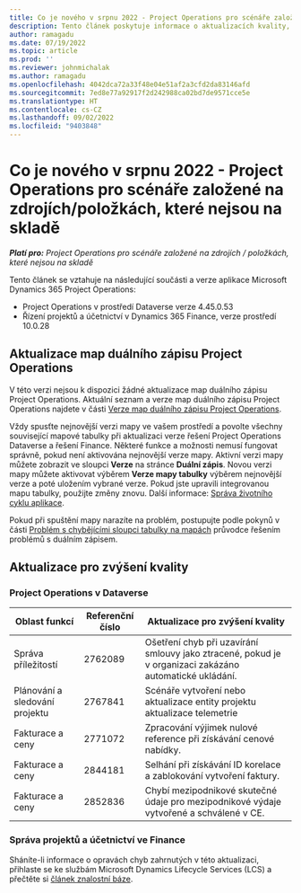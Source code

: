 ```yaml
---
title: Co je nového v srpnu 2022 - Project Operations pro scénáře založené na zdrojích/položkách, které nejsou na skladě
description: Tento článek poskytuje informace o aktualizacích kvality, které jsou k dispozici ve verzi Microsoft Dynamics 365 Project Operations ze srpna 2022 pro scénáře založené na zdrojích / neskladových položkách.
author: ramagadu
ms.date: 07/19/2022
ms.topic: article
ms.prod: ''
ms.reviewer: johnmichalak
ms.author: ramagadu
ms.openlocfilehash: 4042dca72a33f48e04e51af2a3cfd2da83146afd
ms.sourcegitcommit: 7ed8e77a92917f2d242988ca02bd7de9571cce5e
ms.translationtype: HT
ms.contentlocale: cs-CZ
ms.lasthandoff: 09/02/2022
ms.locfileid: "9403848"
---
```

# <a name="whats-new-august-2022---project-operations-for-resourcenon-stocked-based-scenarios"></a>Co je nového v srpnu 2022 - Project Operations pro scénáře založené na zdrojích/položkách, které nejsou na skladě

_**Platí pro:** Project Operations pro scénáře založené na zdrojích / položkách, které nejsou na skladě_

Tento článek se vztahuje na následující součásti a verze aplikace Microsoft Dynamics 365 Project Operations:

- Project Operations v prostředí Dataverse verze 4.45.0.53
- Řízení projektů a účetnictví v Dynamics 365 Finance, verze prostředí 10.0.28

## <a name="project-operations-dual-write-maps-updates"></a>Aktualizace map duálního zápisu Project Operations

V této verzi nejsou k dispozici žádné aktualizace map duálního zápisu Project Operations. Aktuální seznam a verze map duálního zápisu Project Operations najdete v části [Verze map duálního zápisu Project Operations](../environment/resource-dual-write-maps.md).

Vždy spusťte nejnovější verzi mapy ve vašem prostředí a povolte všechny související mapové tabulky při aktualizaci verze řešení Project Operations Dataverse a řešení Finance. Některé funkce a možnosti nemusí fungovat správně, pokud není aktivována nejnovější verze mapy. Aktivní verzi mapy můžete zobrazit ve sloupci **Verze** na stránce **Duální zápis**. Novou verzi mapy můžete aktivovat výběrem **Verze mapy tabulky** výběrem nejnovější verze a poté uložením vybrané verze. Pokud jste upravili integrovanou mapu tabulky, použijte změny znovu. Další informace: [Správa životního cyklu aplikace](/dynamics365/fin-ops-core/dev-itpro/data-entities/dual-write/app-lifecycle-management).

Pokud při spuštění mapy narazíte na problém, postupujte podle pokynů v části [Problém s chybějícími sloupci tabulky na mapách](/dynamics365/fin-ops-core/dev-itpro/data-entities/dual-write/dual-write-troubleshooting-finops-upgrades#missing-table-columns-issue-on-maps) průvodce řešením problémů s duálním zápisem.

## <a name="quality-updates"></a>Aktualizace pro zvýšení kvality

### <a name="project-operations-on-dataverse"></a>Project Operations v Dataverse

| Oblast funkcí | Referenční číslo | Aktualizace pro zvýšení kvality |
| --- | --- | --- |
| Správa příležitostí | 2762089 | Ošetření chyb při uzavírání smlouvy jako ztracené, pokud je v organizaci zakázáno automatické ukládání.|
|Plánování a sledování projektu | 2767841 | Scénáře vytvoření nebo aktualizace entity projektu aktualizace telemetrie|
|Fakturace a ceny | 2771072 | Zpracování výjimek nulové reference při získávání cenové nabídky.|
|Fakturace a ceny | 2844181 |Selhání při získávání ID korelace a zablokování vytvoření faktury.|
|Fakturace a ceny | 2852836 | Chybí mezipodnikové skutečné údaje pro mezipodnikové výdaje vytvořené a schválené v CE.|


### <a name="project-management-and-accounting-in-finance"></a>Správa projektů a účetnictví ve Finance

Sháníte-li informace o opravách chyb zahrnutých v této aktualizaci, přihlaste se ke službám Microsoft Dynamics Lifecycle Services (LCS) a přečtěte si [článek znalostní báze](https://fix.lcs.dynamics.com/Issue/Details?bugId=694438).

